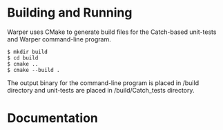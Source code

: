 # Building and Running
Warper uses CMake to generate build files for the Catch-based
unit-tests and Warper command-line program.

```
$ mkdir build
$ cd build
$ cmake ..
$ cmake --build .
```

The output binary for the command-line program is placed in /build directory and unit-tests are placed in /build/Catch_tests directory.

# Documentation

